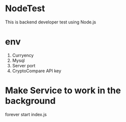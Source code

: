 # NodeTest
This is backend developer test using Node.js

# env
1. Curryency
2. Mysql
3. Server port
4. CryptoCompare API key

# Make Service to work in the background
forever start index.js
